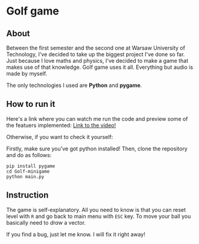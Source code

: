 # Golf game

## About

Between the first semester and the second one at Warsaw University of Technology, I've decided to take up the biggest 
project I've done so far. Just because I love maths and physics, I've decided to make a game that makes use of
that knowledge. Golf game uses it all. Everything but audio is made by myself.

The only technologies I used are **Python** and **pygame**.

## How to run it
Here's a link where you can watch me run the code and preview some of the featuers implemented:
[Link to the video!](youtu.be/V2uj7i7OpPQ)

Otherwise, if you want to check it yourself:

Firstly, make sure you've got python installed! Then, clone the repository and do as follows:

```
pip install pygame
cd Golf-minigame
python main.py
```

## Instruction

The game is self-explanatory. All you need to know is that you can reset level with `R` and go back to main menu with 
`ESC` key. To move your ball you basically need to _draw_ a vector.

If you find a bug, just let me know. I will fix it right away! 
